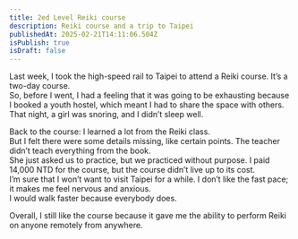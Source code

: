 ```yaml
---
title: 2ed Level Reiki course
description: Reiki course and a trip to Taipei
publishedAt: 2025-02-21T14:11:06.504Z
isPublish: true
isDraft: false
---
```

Last week, I took the high-speed rail to Taipei to attend a Reiki course. It’s a two-day course.\
 So, before I went, I had a feeling that it was going to be exhausting because I booked a youth hostel, which meant I had to share the space with others. \
That night, a girl was snoring, and I didn’t sleep well. 

Back to the course: I learned a lot from the Reiki class. \
But I felt there were some details missing, like certain points. The teacher didn’t teach everything from the book. \
She just asked us to practice, but we practiced without purpose. I paid 14,000 NTD for the course, but the course didn’t live up to its cost.\
 I’m sure that I won’t want to visit Taipei for a while. I don’t like the fast pace; it makes me feel nervous and anxious.\
 I would walk faster because everybody does. 

Overall, I still like the course because it gave me the ability to perform Reiki on anyone remotely from anywhere.